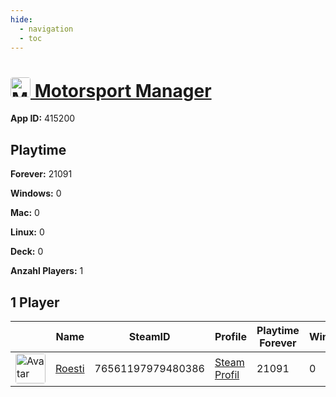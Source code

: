```yaml
---
hide:
  - navigation
  - toc
---
```

#  <a href="https://steamdb.info/app/415200"><img src="https://media.steampowered.com/steamcommunity/public/images/apps/415200/2b25f5560e3fb717c4d70e2089a56a0a9dd2df3f.jpg" alt="Motorsport Manager" style="width:32px;height:32px;border-radius:4px;" /> Motorsport Manager</a>

**App ID:** 415200

## Playtime

**Forever:** 21091

**Windows:** 0

**Mac:** 0

**Linux:** 0

**Deck:** 0

**Anzahl Players:** 1
## 1 Player

<table id="charts-table" class="display" style="width:100%">
            <thead>
                <tr>
                    <th></th>
                    <th>Name</th>
                    <th>SteamID</th>
                    <th>Profile</th>
                    <th>Playtime Forever</th>
                    <th>Windows</th>
                    <th>Mac</th>
                    <th>Linux</th>
                    <th>Deck</th>
                    <th>Last Played</th>
                    <th>Playtime 2 Weeks</th>
                </tr>
            </thead>
            <tbody>
        <tr>
<td><a href="https://steamcommunity.com/profiles/76561197979480386/" target="_blank"><img src="https://avatars.steamstatic.com/d11c33497819af95e1c7f16ea77362f87b76117d_full.jpg" alt="Avatar" style="width:48px;height:48px;border-radius:4px;"></a></td><td><a href="/player/76561197979480386">Roesti</a></td><td>76561197979480386</td><td><a href="https://steamcommunity.com/profiles/76561197979480386/" target="_blank">Steam Profil</a></td><td>21091</td><td>0</td><td>0</td><td>0</td><td>0</td><td>0</td><td>80</td></tr>
</tbody>
</table>
